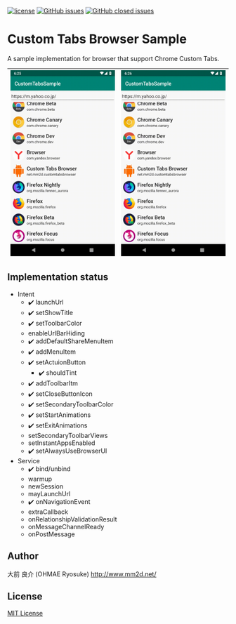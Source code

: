 [![license](https://img.shields.io/github/license/ohmae/custom-tabs-browser.svg)](./LICENSE)
[![GitHub issues](https://img.shields.io/github/issues/ohmae/custom-tabs-browser.svg)](https://github.com/ohmae/custom-tabs-browser/issues)
[![GitHub closed issues](https://img.shields.io/github/issues-closed/ohmae/custom-tabs-browser.svg)](https://github.com/ohmae/custom-tabs-browser/issues?q=is%3Aissue+is%3Aclosed)
# Custom Tabs Browser Sample

A sample implementation for browser that support Chrome Custom Tabs.

|![](readme/screenshot1.gif)|![](readme/screenshot2.gif)|
|-|-|

## Implementation status

- Intent
  - :heavy_check_mark: launchUrl
  - :heavy_check_mark: setShowTitle
  - :heavy_check_mark: setToolbarColor
  - enableUrlBarHiding
  - :heavy_check_mark: addDefaultShareMenuItem
  - :heavy_check_mark: addMenuItem
  - :heavy_check_mark: setActuionButton
    - :heavy_check_mark: shouldTint
  - :heavy_check_mark: addToolbarItm
  - :heavy_check_mark: setCloseButtonIcon
  - :heavy_check_mark: setSecondaryToolbarColor
  - :heavy_check_mark: setStartAnimations
  - :heavy_check_mark: setExitAnimations
  - setSecondaryToolbarViews
  - setInstantAppsEnabled
  - :heavy_check_mark: setAlwaysUseBrowserUI
- Service
  - :heavy_check_mark: bind/unbind
  - warmup
  - newSession
  - mayLaunchUrl
  - :heavy_check_mark: onNavigationEvent
  - extraCallback
  - onRelationshipValidationResult
  - onMessageChannelReady
  - onPostMessage

## Author
大前 良介 (OHMAE Ryosuke)
http://www.mm2d.net/

## License
[MIT License](./LICENSE)
